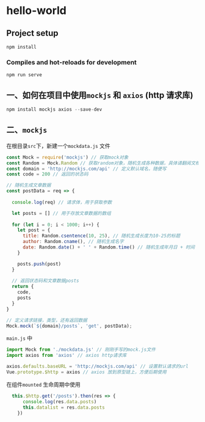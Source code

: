 # hello-world

## Project setup
```
npm install
```

### Compiles and hot-reloads for development
```
npm run serve
```

## 一、如何在项目中使用`mockjs` 和 `axios` (http 请求库)

```js
npm install mockjs axios --save-dev
```

## 二、`mockjs`

在根目录`src`下，新建一个`mockdata.js` 文件
```js
const Mock = require('mockjs') // 获取mock对象
const Random = Mock.Random // 获取random对象，随机生成各种数据，具体请翻阅文档
const domain = 'http://mockjs.com/api' // 定义默认域名，随便写
const code = 200 // 返回的状态码

// 随机生成文章数据
const postData = req => {
  
  console.log(req) // 请求体，用于获取参数

  let posts = [] // 用于存放文章数据的数组
  
  for (let i = 0; i < 1000; i++) {
    let post = {
      title: Random.csentence(10, 25), // 随机生成长度为10-25的标题
      author: Random.cname(), // 随机生成名字
      date: Random.date() + ' ' + Random.time() // 随机生成年月日 + 时间
    }

    posts.push(post)
  }
  
  // 返回状态码和文章数据posts
  return {
    code,
    posts
  }
}

// 定义请求链接，类型，还有返回数据
Mock.mock(`${domain}/posts`, 'get', postData);
```

`main.js` 中

```js
import Mock from './mockdata.js' // 刚刚手写的mock.js文件
import axios from 'axios' // axios http请求库

axios.defaults.baseURL = 'http://mockjs.com/api' // 设置默认请求的url
Vue.prototype.$http = axios // axios 放到原型链上，方便后期使用
```

在组件`mounted` 生命周期中使用
```js
  this.$http.get('/posts').then(res => {
      console.log(res.data.posts)
      this.datalist = res.data.posts
    })
```